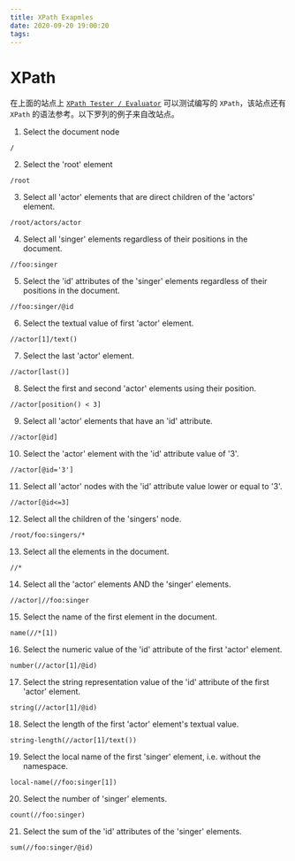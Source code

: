 ```yaml
---
title: XPath Exapmles
date: 2020-09-20 19:00:20
tags:
---
```



# XPath
在上面的站点上 [`XPath Tester / Evaluator`](https://www.freeformatter.com/xpath-tester.html#ad-output) 可以测试编写的 `XPath`，该站点还有 `XPath` 的语法参考。以下罗列的例子来自改站点。

1. Select the document node
```XPath
/
```

2. Select the 'root' element
```XPath
/root
```

3. Select all 'actor' elements that are direct children of the 'actors' element.
```XPath
/root/actors/actor
```

4. Select all 'singer' elements regardless of their positions in the document.
```XPath
//foo:singer
```

5. Select the 'id' attributes of the 'singer' elements regardless of their positions in the document.
```XPath
//foo:singer/@id
```

6. Select the textual value of first 'actor' element.
```XPath
//actor[1]/text()
```

7. Select the last 'actor' element.
```XPath
//actor[last()]
```

8. Select the first and second 'actor' elements using their position.
```XPath
//actor[position() < 3]
```

9. Select all 'actor' elements that have an 'id' attribute.
```XPath
//actor[@id]
```

10. Select the 'actor' element with the 'id' attribute value of '3'.
```XPath
//actor[@id='3']
```

11. Select all 'actor' nodes with the 'id' attribute value lower or equal to '3'.
```XPath
//actor[@id<=3]
```

12. Select all the children of the 'singers' node.
```XPath
/root/foo:singers/*
```

13. Select all the elements in the document.
```XPath
//*
```

14. Select all the 'actor' elements AND the 'singer' elements.
```XPath
//actor|//foo:singer
```

15. Select the name of the first element in the document.
```XPath
name(//*[1])
```

16. Select the numeric value of the 'id' attribute of the first 'actor' element.
```XPath
number(//actor[1]/@id)
```

17. Select the string representation value of the 'id' attribute of the first 'actor' element.
```XPath
string(//actor[1]/@id)
```

18. Select the length of the first 'actor' element's textual value.
```XPath
string-length(//actor[1]/text())
```

19. Select the local name of the first 'singer' element, i.e. without the namespace.
```XPath
local-name(//foo:singer[1])
```

20. Select the number of 'singer' elements.
```XPath
count(//foo:singer)
```

21. Select the sum of the 'id' attributes of the 'singer' elements.
```XPath
sum(//foo:singer/@id)
```